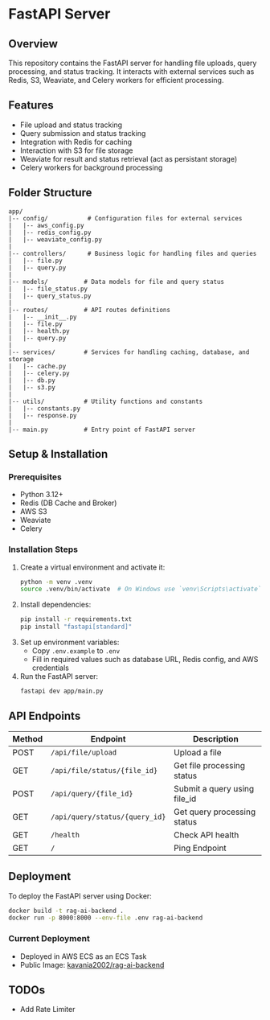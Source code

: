 # FastAPI Server

## Overview

This repository contains the FastAPI server for handling file uploads, query processing, and status tracking. It interacts with external services such as Redis, S3, Weaviate, and Celery workers for efficient processing.

## Features

- File upload and status tracking
- Query submission and status tracking
- Integration with Redis for caching
- Interaction with S3 for file storage
- Weaviate for result and status retrieval (act as persistant storage)
- Celery workers for background processing

## Folder Structure

```
app/
|-- config/           # Configuration files for external services
|   |-- aws_config.py
|   |-- redis_config.py
|   |-- weaviate_config.py
|
|-- controllers/      # Business logic for handling files and queries
|   |-- file.py
|   |-- query.py
|
|-- models/          # Data models for file and query status
|   |-- file_status.py
|   |-- query_status.py
|
|-- routes/          # API routes definitions
|   |-- __init__.py
|   |-- file.py
|   |-- health.py
|   |-- query.py
|
|-- services/        # Services for handling caching, database, and storage
|   |-- cache.py
|   |-- celery.py
|   |-- db.py
|   |-- s3.py
|
|-- utils/           # Utility functions and constants
|   |-- constants.py
|   |-- response.py
|
|-- main.py          # Entry point of FastAPI server
```

## Setup & Installation

### Prerequisites

- Python 3.12+
- Redis (DB Cache and Broker)
- AWS S3
- Weaviate
- Celery

### Installation Steps

1. Create a virtual environment and activate it:
   ```sh
   python -m venv .venv
   source .venv/bin/activate  # On Windows use `venv\Scripts\activate`
   ```
2. Install dependencies:
   ```sh
   pip install -r requirements.txt
   pip install "fastapi[standard]"
   ```
3. Set up environment variables:
   - Copy `.env.example` to `.env`
   - Fill in required values such as database URL, Redis config, and AWS credentials
4. Run the FastAPI server:
   ```sh
   fastapi dev app/main.py
   ```

## API Endpoints

| Method | Endpoint                       | Description                  |
| ------ | ------------------------------ | ---------------------------- |
| POST   | `/api/file/upload`             | Upload a file                |
| GET    | `/api/file/status/{file_id}`   | Get file processing status   |
| POST   | `/api/query/{file_id}`         | Submit a query using file_id |
| GET    | `/api/query/status/{query_id}` | Get query processing status  |
| GET    | `/health`                      | Check API health             |
| GET    | `/`                            | Ping Endpoint                |

## Deployment

To deploy the FastAPI server using Docker:

```sh
docker build -t rag-ai-backend .
docker run -p 8000:8000 --env-file .env rag-ai-backend
```

### Current Deployment

- Deployed in AWS ECS as an ECS Task
- Public Image: [kavania2002/rag-ai-backend](https://hub.docker.com/r/kavania2002/rag-ai-backend)

## TODOs

- Add Rate Limiter
